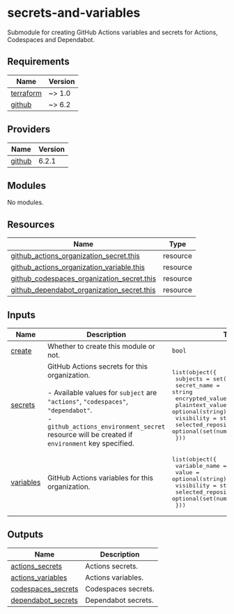 # secrets-and-variables

Submodule for creating GitHub Actions variables and secrets for Actions, Codespaces and Dependabot.

<!-- BEGIN_TF_DOCS -->
## Requirements

| Name | Version |
|------|---------|
| <a name="requirement_terraform"></a> [terraform](#requirement\_terraform) | ~> 1.0 |
| <a name="requirement_github"></a> [github](#requirement\_github) | ~> 6.2 |

## Providers

| Name | Version |
|------|---------|
| <a name="provider_github"></a> [github](#provider\_github) | 6.2.1 |

## Modules

No modules.

## Resources

| Name | Type |
|------|------|
| [github_actions_organization_secret.this](https://registry.terraform.io/providers/integrations/github/latest/docs/resources/actions_organization_secret) | resource |
| [github_actions_organization_variable.this](https://registry.terraform.io/providers/integrations/github/latest/docs/resources/actions_organization_variable) | resource |
| [github_codespaces_organization_secret.this](https://registry.terraform.io/providers/integrations/github/latest/docs/resources/codespaces_organization_secret) | resource |
| [github_dependabot_organization_secret.this](https://registry.terraform.io/providers/integrations/github/latest/docs/resources/dependabot_organization_secret) | resource |

## Inputs

| Name | Description | Type | Default | Required |
|------|-------------|------|---------|:--------:|
| <a name="input_create"></a> [create](#input\_create) | Whether to create this module or not. | `bool` | `true` | no |
| <a name="input_secrets"></a> [secrets](#input\_secrets) | GitHub Actions secrets for this organization.<br/><br/>- Available values for `subject` are `"actions"`, `"codespaces"`, `"dependabot"`.<br/>- `github_actions_environment_secret` resource will be created if `environment` key specified. | <pre>list(object({<br/>    subjects                = set(string)<br/>    secret_name             = string<br/>    encrypted_value         = optional(string)<br/>    plaintext_value         = optional(string)<br/>    visibility              = string<br/>    selected_repository_ids = optional(set(number))<br/>  }))</pre> | `[]` | no |
| <a name="input_variables"></a> [variables](#input\_variables) | GitHub Actions variables for this organization. | <pre>list(object({<br/>    variable_name           = string<br/>    value                   = optional(string)<br/>    visibility              = string<br/>    selected_repository_ids = optional(set(number))<br/>  }))</pre> | `[]` | no |

## Outputs

| Name | Description |
|------|-------------|
| <a name="output_actions_secrets"></a> [actions\_secrets](#output\_actions\_secrets) | Actions secrets. |
| <a name="output_actions_variables"></a> [actions\_variables](#output\_actions\_variables) | Actions variables. |
| <a name="output_codespaces_secrets"></a> [codespaces\_secrets](#output\_codespaces\_secrets) | Codespaces secrets. |
| <a name="output_dependabot_secrets"></a> [dependabot\_secrets](#output\_dependabot\_secrets) | Dependabot secrets. |
<!-- END_TF_DOCS -->
